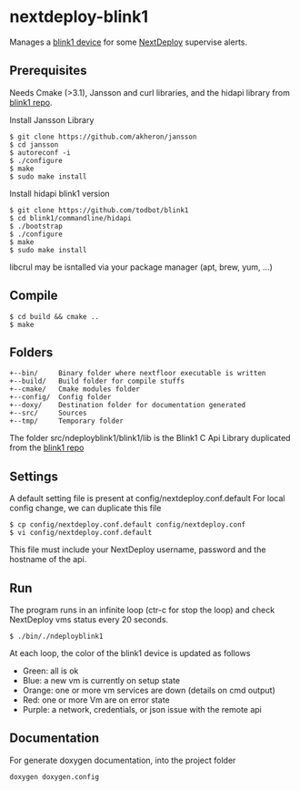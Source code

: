 # nextdeploy-blink1

Manages a [blink1 device](https://blink1.thingm.com/) for some [NextDeploy](https://github.com/ricofehr/nextdeploy) supervise alerts.

## Prerequisites

Needs Cmake (>3.1), Jansson and curl libraries, and the hidapi library from [blink1 repo](https://github.com/todbot/blink1).

Install Jansson Library
```
$ git clone https://github.com/akheron/jansson
$ cd jansson
$ autoreconf -i
$ ./configure
$ make
$ sudo make install
```


Install hidapi blink1 version
```
$ git clone https://github.com/todbot/blink1
$ cd blink1/commandline/hidapi
$ ./bootstrap
$ ./configure
$ make
$ sudo make install
```

libcrul may be isntalled via your package manager (apt, brew, yum, ...)


## Compile

```
$ cd build && cmake ..
$ make
```

## Folders

```
+--bin/		Binary folder where nextfloor executable is written
+--build/   Build folder for compile stuffs
+--cmake/   Cmake modules folder
+--config/  Config folder
+--doxy/    Destination folder for documentation generated
+--src/ 	Sources
+--tmp/     Temporary folder
```

The folder src/ndeployblink1/blink1/lib is the Blink1 C Api Library duplicated from the [blink1 repo](https://github.com/todbot/blink1)

## Settings

A default setting file is present at config/nextdeploy.conf.default
For local config change, we can duplicate this file
```
$ cp config/nextdeploy.conf.default config/nextdeploy.conf
$ vi config/nextdeploy.conf.default
```

This file must include your NextDeploy username, password and the hostname of the api.

## Run

The program runs in an infinite loop (ctr-c for stop the loop) and check NextDeploy vms status every 20 seconds.
```
$ ./bin/./ndeployblink1
```

At each loop, the color of the blink1 device is updated as follows
- Green: all is ok
- Blue: a new vm is currently on setup state
- Orange: one or more vm services are down (details on cmd output)
- Red: one or more Vm are on error state
- Purple: a network, credentials, or json issue with the remote api

## Documentation

For generate doxygen documentation, into the project folder
```
doxygen doxygen.config
```
